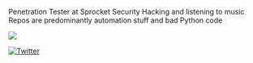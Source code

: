 Penetration Tester at Sprocket Security
Hacking and listening to music
Repos are predominantly automation stuff and bad Python code

![](https://media3.giphy.com/media/kgwcNMHqvWPLO/200.gif)

[![Twitter](https://img.shields.io/twitter/url/https/twitter.com/sprocket_ed.svg?style=social&label=Follow%20%40sprocket_ed)](https://twitter.com/sprocket_ed)

